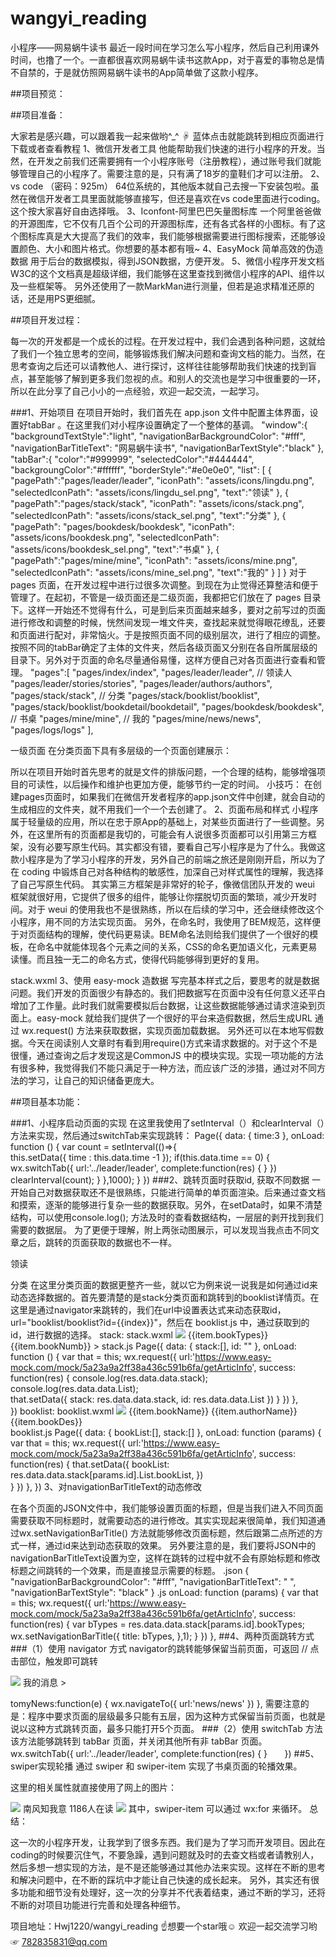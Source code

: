 # wangyi_reading
小程序——网易蜗牛读书
最近一段时间在学习怎么写小程序，然后自己利用课外时间，也撸了一个。一直都很喜欢网易蜗牛读书这款App，对于喜爱的事物总是情不自禁的，于是就仿照网易蜗牛读书的App简单做了这款小程序。

##项目预览：


##项目准备：

大家若是感兴趣，可以跟着我一起来做哟^_^
☟ 蓝体点击就能跳转到相应页面进行下载或者查看教程
1、微信开发者工具   他能帮助我们快速的进行小程序的开发。当然，在开发之前我们还需要拥有一个小程序账号（注册教程），通过账号我们就能够管理自己的小程序了。需要注意的是，只有满了18岁的童鞋们才可以注册。
2、vs code （密码：925m） 64位系统的，其他版本就自己去搜一下安装包啦。虽然在微信开发者工具里面就能够直接写，但还是喜欢在vs code里面进行coding。这个按大家喜好自由选择哦。
3、Iconfont-阿里巴巴矢量图标库 一个阿里爸爸做的开源图库，它不仅有几百个公司的开源图标库，还有各式各样的小图标。有了这个图标库真是大大提高了我们的效率，我们能够根据需要进行图标搜索，还能够设置颜色、大小和图片格式。你想要的基本都有哦~
4、EasyMock 简单高效的伪造数据  用于后台的数据模拟，得到JSON数据，方便开发。
5、微信小程序开发文档  W3C的这个文档真是超级详细，我们能够在这里查找到微信小程序的API、组件以及一些框架等。
另外还使用了一款MarkMan进行测量，但若是追求精准还原的话，还是用PS更细腻。

##项目开发过程：

每一次的开发都是一个成长的过程。在开发过程中，我们会遇到各种问题，这就给了我们一个独立思考的空间，能够锻炼我们解决问题和查询文档的能力。当然，在思考查询之后还可以请教他人、进行探讨，这样往往能够帮助我们快速的找到盲点，甚至能够了解到更多我们忽视的点。和别人的交流也是学习中很重要的一环，所以在此分享了自己小小的一点经验，欢迎一起交流，一起学习。

###1、开始项目
在项目开始时，我们首先在 app.json 文件中配置主体界面，设置好tabBar 。在这里我们对小程序设置确定了一个整体的基调。
"window":{
    "backgroundTextStyle":"light",
    "navigationBarBackgroundColor": "#fff",
    "navigationBarTitleText": "网易蜗牛读书",
    "navigationBarTextStyle":"black"
  },
  "tabBar":{
    "color":"#999999",
    "selectedColor":"#444444",
    "backgroungColor":"#ffffff",
    "borderStyle":"#e0e0e0",
    "list": [
      {
        "pagePath":"pages/leader/leader",
        "iconPath": "assets/icons/lingdu.png",
        "selectedIconPath": "assets/icons/lingdu_sel.png",
        "text":"领读"
      },
      {
        "pagePath":"pages/stack/stack",
        "iconPath": "assets/icons/stack.png",
        "selectedIconPath": "assets/icons/stack_sel.png",
        "text":"分类"
      },
      {
        "pagePath": "pages/bookdesk/bookdesk",
        "iconPath": "assets/icons/bookdesk.png",
        "selectedIconPath": "assets/icons/bookdesk_sel.png",
        "text":"书桌"
      },
      {
        "pagePath":"pages/mine/mine",
        "iconPath": "assets/icons/mine.png",
        "selectedIconPath": "assets/icons/mine_sel.png",
        "text":"我的"
      }
    ]
  }
对于 pages 页面，在开发过程中进行过很多次调整。到现在为止觉得还算整洁和便于管理了。在起初，不管是一级页面还是二级页面，我都把它们放在了 pages 目录下。这样一开始还不觉得有什么，可是到后来页面越来越多，要对之前写过的页面进行修改和调整的时候，恍然间发现一堆文件夹，查找起来就觉得眼花缭乱，还要和页面进行配对，非常恼火。于是按照页面不同的级别层次，进行了相应的调整。按照不同的tabBar确定了主体的文件夹，然后各级页面又分别在各自所属层级的目录下。另外对于页面的命名尽量通俗易懂，这样方便自己对各页面进行查看和管理。
"pages":[
    "pages/index/index", 
    "pages/leader/leader",  // 领读人  
    "pages/leader/stories/stories", 
    "pages/leader/authors/authors", 
    "pages/stack/stack",  // 分类
    "pages/stack/booklist/booklist", 
    "pages/stack/booklist/bookdetail/bookdetail",
    "pages/bookdesk/bookdesk",   // 书桌
    "pages/mine/mine",   // 我的
    "pages/mine/news/news",    
    "pages/logs/logs" 
  ],


一级页面
在分类页面下具有多层级的一个页面创建展示：

所以在项目开始时首先思考的就是文件的排版问题，一个合理的结构，能够增强项目的可读性，以后操作和维护也更加方便，能够节约一定的时间。
小技巧： 在创建pages页面时，如果我们在微信开发者程序的app.json文件中创建，就会自动的生成相应的文件夹，就不用我们一个一个去创建了。
2、页面布局和样式
小程序属于轻量级的应用，所以在忠于原App的基础上，对某些页面进行了一些调整。另外，在这里所有的页面都是我切的，可能会有人说很多页面都可以引用第三方框架，没有必要写原生代码。其实都没有错，要看自己写小程序是为了什么。我做这款小程序是为了学习小程序的开发，另外自己的前端之旅还是刚刚开启，所以为了在 coding 中锻炼自己对各种结构的敏感性，加深自己对样式属性的理解，我选择了自己写原生代码。
其实第三方框架是非常好的轮子，像微信团队开发的 weui 框架就很好用，它提供了很多的组件，能够让你摆脱切页面的繁琐，减少开发时间。对于 weui 的使用我也不是很熟练，所以在后续的学习中，还会继续修改这个小程序，用不同的方法实现页面。
另外，在命名时，我使用了BEM规范，这样便于对页面结构的理解，使代码更易读。BEM命名法则给我们提供了一个很好的模板，在命名中就能体现各个元素之间的关系，CSS的命名更加语义化，元素更易读懂。而且独一无二的命名方式，使得代码能够得到更好的复用。

stack.wxml
3、使用 easy-mock 造数据
写完基本样式之后，要思考的就是数据问题。我们开发的页面很少有静态的。我们把数据写在页面中没有任何意义还平白增加了工作量。此时我们就需要模拟后台数据，让这些数据能够通过请求渲染到页面上。easy-mock 就给我们提供了一个很好的平台来造假数据，然后生成URL 通过 wx.request() 方法来获取数据，实现页面加载数据。
另外还可以在本地写假数据。今天在阅读别人文章时有看到用require()方式来请求数据的。对于这个不是很懂，通过查询之后才发现这是CommonJS 中的模块实现。实现一项功能的方法有很多种，我觉得我们不能只满足于一种方法，而应该广泛的涉猎，通过对不同方法的学习，让自己的知识储备更庞大。

##项目基本功能：

###1、小程序启动页面的实现
在这里我使用了setInterval（）和clearInterval（）方法来实现，然后通过switchTab来实现跳转：
Page({
  data: {
    time:3
  },
  onLoad: function () {
    var count = setInterval(()=>{   
      this.setData({
        time : this.data.time -1
      });
      if(this.data.time == 0) {  
        wx.switchTab({
          url:'../leader/leader',
          complete:function(res) {
          }
        })
        clearInterval(count);
      }
    },1000);
  }
})
###2、跳转页面时获取id, 获取不同数据
一开始自己对数据获取还不是很熟练，只能进行简单的单页面渲染。后来通过查文档和摸索，逐渐的能够进行复杂一些的数据获取。另外，在setData时，如果不清楚结构，可以使用console.log(); 方法及时的查看数据结构，一层层的剥开找到我们需要的数据层。
为了更便于理解，附上两张动图展示，可以发现当我点击不同文章之后，跳转的页面获取的数据也不一样。

领读

分类
在这里分类页面的数据更整齐一些，就以它为例来说一说我是如何通过id来动态选择数据的。首先要清楚的是stack分类页面和跳转到的booklist详情页。在这里是通过navigator来跳转的，我们在url中设置表达式来动态获取id，url="booklist/booklist?id={{index}}"，然后在 booklist.js 中，通过获取到的id，进行数据的选择。
stack:
stack.wxml
<view>
    <view>
        <view class="page-search"></view>
        <scroll-view wx:for="{{stack}}" wx:key="{{index}}" scroll-y="true">
            <navigator class="stack-view " url="booklist/booklist?id={{index}}">
                <image src="{{item.typeCover}}" class="stack-image"></image>
                <text class="stack-name">{{item.bookTypes}}</text>
                <text class="stack-numb">{{item.bookNumb}} ></text>
            </navigator>
            <view class="line"></view>
        </scroll-view>
    </view>
</view>
stack.js
Page({
    data: {
      stack:[],
      id: ""
    }, 
    onLoad: function () {
         var that = this;
          wx.request({
            url:'https://www.easy-mock.com/mock/5a23a9a2ff38a436c591b6fa/getArticInfo',
            success: function(res) {
              console.log(res.data.data.stack);
              console.log(res.data.data.List);              
              that.setData({
                stack: res.data.data.stack,
                id: res.data.data.List
              })
            }
          })
        },   
  })
booklist:
booklist.wxml
<view>
    <view>
        <view wx:for="{{bookList}}" wx:key="{{index}}">
            <view class="book-list-root" bindtap="bindViewTap">
                <image src="{{item.bookCover}}" class="book-list-image"></image>
                <view class="book-list-child">
                    <view>
                        <text class="book-list-name">{{item.bookName}}</text>
                    </view>
                    <view>
                        <text class="book-list-autor">{{item.authorName}}</text>
                    </view>
                    <view class="book-list-des">
                        <text>{{item.bookDes}}</text>
                    </view>
                </view>
            </view>
            <view class="line"></view>            
        </view>
    </view>
</view>
booklist.js
Page({
data: {
    bookList:[],
    stack:[]
  },
onLoad: function (params) {
   var that = this;
    wx.request({
      url:'https://www.easy-mock.com/mock/5a23a9a2ff38a436c591b6fa/getArticInfo',
      success: function(res) {
        that.setData({
          bookList: res.data.data.stack[params.id].List.bookList,
        })  
      }
    })
    },
})
3、对navigationBarTitleText的动态修改

在各个页面的JSON文件中，我们能够设置页面的标题，但是当我们进入不同页面需要获取不同标题时，就需要动态的进行修改。其实实现起来很简单，我们知道通过wx.setNavigationBarTitle() 方法就能够修改页面标题，然后跟第二点所述的方式一样，通过id来达到动态获取的效果。
另外要注意的是，我们要将JSON中的navigationBarTitleText设置为空，这样在跳转的过程中就不会有原始标题和修改标题之间跳转的一个效果，而是直接显示需要的标题。
.json
{
    "navigationBarBackgroundColor": "#fff",
    "navigationBarTitleText": " ",
    "navigationBarTextStyle": "black"
}
.js
onLoad: function (params) {
   var that = this;
    wx.request({
      url:'https://www.easy-mock.com/mock/5a23a9a2ff38a436c591b6fa/getArticInfo',
      success: function(res) {
        var bTypes = res.data.data.stack[params.id].bookTypes;
        wx.setNavigationBarTitle({ 
          title: bTypes,
        },1);
      }
    })
  },
##4、两种页面跳转方式
###（1）使用 navigator 方式
navigator的跳转能够保留当前页面，可返回
<navigator class="stack-view " url="booklist/booklist?id={{index}}">
//  点击部位，触发即可跳转
</navigator>

<view class="page__bd-items page-flex" bindtap="tomyNews">
            <view class="page-items-lt">
                <image src="../../assets/images/mines/news.png" />
            </view>
            <view class="page-items-md">我的消息</view>
            <view class="page-items-others"></view>
            <view class="page-items-ft">></view>
</view>

tomyNews:function(e) {
    wx.navigateTo({
      url:'news/news'
    })
  },
需要注意的是：程序中要求页面的层级最多只能有五层，因为这种方式保留当前页面，也就是说以这种方式跳转页面，最多只能打开5个页面。
###（2）使用 switchTab 方法
该方法能够跳转到 tabBar 页面，并关闭其他所有非 tabBar 页面。
wx.switchTab({
          url:'../leader/leader',
          complete:function(res) {
          }
        })
##5、swiper实现轮播
通过 swiper 和 swiper-item 实现了书桌页面的轮播效果。

这里的相关属性就直接使用了网上的图片：

<swiper class="swiper" indicator-dots="true" interval="5000" duration="1000">
        <swiper-item>
            <view class="page__bd">
                <view class="page__bd-books center">
                    <image src="../../assets/images/book1.png" />
                </view>
                <view class="page__bt">
                    <view class="page__bt-readings">南风知我意</view>
                    <view class="page__bt-items center">
                        <view>1186人在读</view>
                        <image src="../../assets/images/rg.png" />
                    </view>
                </view>
            </view>
        </swiper-item>
 </swiper>
其中，swiper-item 可以通过 wx:for 来循环。
总结：

这一次的小程序开发，让我学到了很多东西。我们是为了学习而开发项目。因此在coding的时候要沉住气，不要急躁，遇到问题就及时的去查文档或者请教别人，然后多想一想实现的方法，是不是还能够通过其他办法来实现。这样在不断的思考和解决问题中，在不断的踩坑中才能让自己快速的成长起来。
另外，其实还有很多功能和细节没有处理好，这一次的分享并不代表着结束，通过不断的学习，还将不断的对项目功能进行完善和处理各种细节。

项目地址：Hwj1220/wangyi_reading
            ☝想要一个star哦☺
欢迎一起交流学习哟 ☞ 782835831@qq.com 
